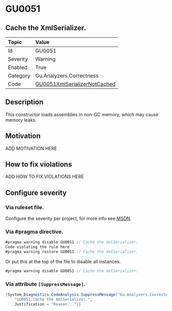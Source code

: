 # GU0051
## Cache the XmlSerializer.

| Topic    | Value
| :--      | :--
| Id       | GU0051
| Severity | Warning
| Enabled  | True
| Category | Gu.Analyzers.Correctness
| Code     | [GU0051XmlSerializerNotCached](https://github.com/DotNetAnalyzers/Gu.Analyzers/blob/master/Gu.Analyzers/GU0051XmlSerializerNotCached.cs)

## Description

This constructor loads assemblies in non-GC memory, which may cause memory leaks.

## Motivation

ADD MOTIVATION HERE

## How to fix violations

ADD HOW TO FIX VIOLATIONS HERE

<!-- start generated config severity -->
## Configure severity

### Via ruleset file.

Configure the severity per project, for more info see [MSDN](https://msdn.microsoft.com/en-us/library/dd264949.aspx).

### Via #pragma directive.
```C#
#pragma warning disable GU0051 // Cache the XmlSerializer.
Code violating the rule here
#pragma warning restore GU0051 // Cache the XmlSerializer.
```

Or put this at the top of the file to disable all instances.
```C#
#pragma warning disable GU0051 // Cache the XmlSerializer.
```

### Via attribute `[SuppressMessage]`.

```C#
[System.Diagnostics.CodeAnalysis.SuppressMessage("Gu.Analyzers.Correctness", 
    "GU0051:Cache the XmlSerializer.", 
    Justification = "Reason...")]
```
<!-- end generated config severity -->